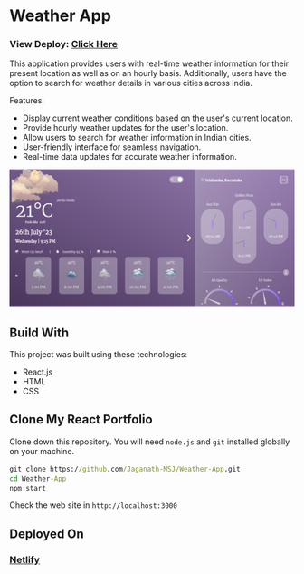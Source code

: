# Weather App
### View Deploy: [Click Here](https://msj-weather-app.netlify.app)

This application provides users with real-time weather information for their present location as well as on an hourly basis. Additionally, users have the option to search for weather details in various cities across India.

Features:
  - Display current weather conditions based on the user's current location.
  - Provide hourly weather updates for the user's location.
  - Allow users to search for weather information in Indian cities.
  - User-friendly interface for seamless navigation.
  - Real-time data updates for accurate weather information.

[![Weather App](./Weather-App.png)](https://msj-weather-app.netlify.app)

## Build With
This project was built using these technologies:
  - React.js
  - HTML
  - CSS

## Clone My React Portfolio
Clone down this repository. 
You will need `node.js` and `git` installed globally on your machine.
```cmd
git clone https://github.com/Jaganath-MSJ/Weather-App.git
cd Weather-App
npm start
```
Check the web site in `http://localhost:3000`

## Deployed On
### [Netlify](https://www.netlify.com)
